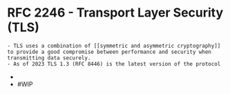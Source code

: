 # RFC 2246 - Transport Layer Security (TLS)
	- TLS uses a combination of [[symmetric and asymmetric cryptography]] to provide a good compromise between performance and security when transmitting data securely.
	- As of 2023 TLS 1.3 (RFC 8446) is the latest version of the protocol
-
- #WIP